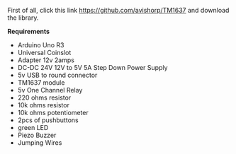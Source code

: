 First of all, click this link https://github.com/avishorp/TM1637 and download the library.

**Requirements**
- Arduino Uno R3
- Universal Coinslot
- Adapter 12v 2amps
- DC-DC 24V 12V to 5V 5A Step Down Power Supply
- 5v USB to round connector
- TM1637 module
- 5v One Channel Relay
- 220 ohms resistor
- 10k ohms resistor
- 10k ohms potentiometer
- 2pcs of pushbuttons
- green LED
- Piezo Buzzer
- Jumping Wires
